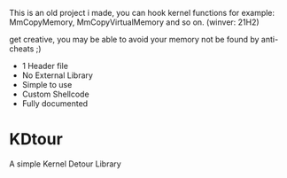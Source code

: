 This is an old project i made, you can hook kernel functions for example: MmCopyMemory, MmCopyVirtualMemory and so on. (winver: 21H2)

get creative, you may be able to avoid your memory not be found by anti-cheats ;)

 - 1 Header file
 - No External Library
 - Simple to use
 - Custom Shellcode
 - Fully documented

# KDtour
A simple Kernel Detour Library
